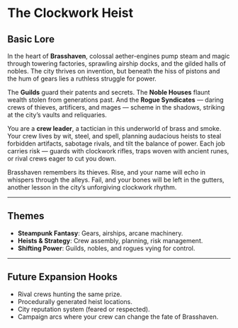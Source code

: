 # The Clockwork Heist

## Basic Lore

In the heart of **Brasshaven**, colossal aether-engines pump steam and magic through towering factories, sprawling airship docks, and the gilded halls of nobles. The city thrives on invention, but beneath the hiss of pistons and the hum of gears lies a ruthless struggle for power.

The **Guilds** guard their patents and secrets. The **Noble Houses** flaunt wealth stolen from generations past. And the **Rogue Syndicates** — daring crews of thieves, artificers, and mages — scheme in the shadows, striking at the city’s vaults and reliquaries.

You are a **crew leader**, a tactician in this underworld of brass and smoke. Your crew lives by wit, steel, and spell, planning audacious heists to steal forbidden artifacts, sabotage rivals, and tilt the balance of power. Each job carries risk — guards with clockwork rifles, traps woven with ancient runes, or rival crews eager to cut you down.

Brasshaven remembers its thieves. Rise, and your name will echo in whispers through the alleys. Fail, and your bones will be left in the gutters, another lesson in the city’s unforgiving clockwork rhythm.

---

## Themes
- **Steampunk Fantasy**: Gears, airships, arcane machinery.
- **Heists & Strategy**: Crew assembly, planning, risk management.
- **Shifting Power**: Guilds, nobles, and rogues vying for control.

---

## Future Expansion Hooks
- Rival crews hunting the same prize.
- Procedurally generated heist locations.
- City reputation system (feared or respected).
- Campaign arcs where your crew can change the fate of Brasshaven.

